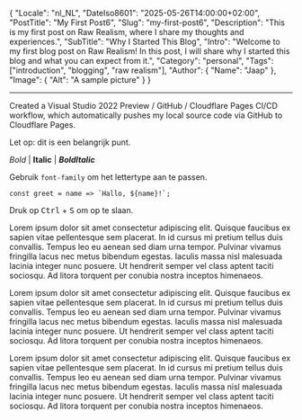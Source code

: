 {
  "Locale": "nl_NL",
  "DateIso8601": "2025-05-26T14:00:00+02:00",
  "PostTitle": "My First Post6",
  "Slug": "my-first-post6",
  "Description": "This is my first post on Raw Realism, where I share my thoughts and experiences.",
  "SubTitle": "Why I Started This Blog",
  "Intro": "Welcome to my first blog post on Raw Realism! In this post, I will share why I started this blog and what you can expect from it.",
  "Category": "personal",
  "Tags": ["introduction", "blogging", "raw realism"],
  "Author": {
    "Name": "Jaap"
  },
  "Image": {
    "Alt": "A sample picture"
  }
}

---

Created a Visual Studio 2022 Preview / GitHub / Cloudflare Pages CI/CD workflow, which automatically pushes my local source code via GitHub to Cloudflare Pages.

<p class="small-caps">Let op: dit is een belangrijk punt.</p>

*Bold* | **Italic** | ***BoldItalic***

Gebruik <code>font-family</code> om het lettertype aan te passen.

<pre><code>const greet = name => `Hallo, ${name}!`;</code></pre>

Druk op <kbd>Ctrl</kbd> + <kbd>S</kbd> om op te slaan.

Lorem ipsum dolor sit amet consectetur adipiscing elit. Quisque faucibus ex sapien vitae pellentesque sem placerat. In id cursus mi pretium tellus duis convallis. Tempus leo eu aenean sed diam urna tempor. Pulvinar vivamus fringilla lacus nec metus bibendum egestas. Iaculis massa nisl malesuada lacinia integer nunc posuere. Ut hendrerit semper vel class aptent taciti sociosqu. Ad litora torquent per conubia nostra inceptos himenaeos.

Lorem ipsum dolor sit amet consectetur adipiscing elit. Quisque faucibus ex sapien vitae pellentesque sem placerat. In id cursus mi pretium tellus duis convallis. Tempus leo eu aenean sed diam urna tempor. Pulvinar vivamus fringilla lacus nec metus bibendum egestas. Iaculis massa nisl malesuada lacinia integer nunc posuere. Ut hendrerit semper vel class aptent taciti sociosqu. Ad litora torquent per conubia nostra inceptos himenaeos.

Lorem ipsum dolor sit amet consectetur adipiscing elit. Quisque faucibus ex sapien vitae pellentesque sem placerat. In id cursus mi pretium tellus duis convallis. Tempus leo eu aenean sed diam urna tempor. Pulvinar vivamus fringilla lacus nec metus bibendum egestas. Iaculis massa nisl malesuada lacinia integer nunc posuere. Ut hendrerit semper vel class aptent taciti sociosqu. Ad litora torquent per conubia nostra inceptos himenaeos.
